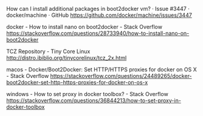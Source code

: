 How can I install additional packages in boot2docker vm? · Issue #3447 · docker/machine · GitHub
 https://github.com/docker/machine/issues/3447

docker - How to install nano on boot2docker - Stack Overflow
 https://stackoverflow.com/questions/28733940/how-to-install-nano-on-boot2docker

TCZ Repository - Tiny Core Linux
 http://distro.ibiblio.org/tinycorelinux/tcz_2x.html

macos - Docker/Boot2Docker: Set HTTP/HTTPS proxies for docker on OS X - Stack Overflow
 https://stackoverflow.com/questions/24489265/docker-boot2docker-set-http-https-proxies-for-docker-on-os-x

windows - How to set proxy in docker toolbox? - Stack Overflow
 https://stackoverflow.com/questions/36844213/how-to-set-proxy-in-docker-toolbox


